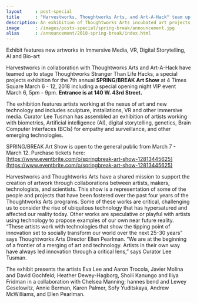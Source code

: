 ```yaml
---
layout     : post-special
title	   : "Harvestworks, Thoughtworks Arts, and Art-A-Hack™ team up for SPRING/BREAK Art Show exhibition “Thoughtworks Stranger Than Life Hacks”"
description: An exhibition of Thoughtworks Arts incubated art projects for Armory Week in 2018
image      : /images/posts-special/spring-break/announcement.jpg
alias      : /announcement/2018-spring-break/index.html
---
```

<p class="strapline">Exhibit features new artworks in Immersive Media, VR, Digital Storytelling, AI and Bio-art</p>

Harvestworks in collaboration with Thoughtworks Arts and Art-A-Hack have teamed up to stage Thoughtworks Stranger Than Life Hacks, a special projects exhibition for the 7th annual **SPRING/BREAK Art Show** at 4 Times Square March 6 - 12, 2018 including a special opening night VIP event March 6, 5pm - 9pm. **Entrance is at 140 W. 43rd Street.**

The exhibition features artists working at the nexus of art and new technology and includes sculpture, installations, VR and other immersive media. Curator Lee Tusman has assembled an exhibition of artists working with biometrics, Artificial intelligence (AI), digital storytelling, genetics, Brain Computer Interfaces (BCIs) for empathy and surveillance, and other emerging technologies.

SPRING/BREAK Art Show is open to the general public from March 7 - March 12. Purchase tickets here: [https://www.eventbrite.com/o/springbreak-art-show-12813445625](https://www.eventbrite.com/o/springbreak-art-show-12813445625)

Harvestworks and Thoughtworks Arts have a shared mission to support the creation of artwork through collaborations between artists, makers, technologists, and scientists. This show is a representation of some of the people and projects that have been fostered over the past four years of the Thoughtworks Arts programs. Some of these works are critical, challenging us to consider the rise of ubiquitous technology that has hypersatured and affected our reality today. Other works are speculative or playful with artists using technology to propose examples of our own near future reality. “These artists work with technologies that show the tipping point of innovation set to socially transform our world over the next 25-30 years” says Thoughtworks Arts Director Ellen Pearlman. “We are at the beginning of a frontier of a merging of art and technology. Artists in their own way have always led innovation through a critical lens,” says Curator Lee Tusman.

The exhibit presents the artists Eva Lee and Aaron Trocola, Javier Molina and David Gochfeld; Heather Dewey-Hagborg, Shoili Kanungo and Iliya Fridman in a collaboration with Chelsea Manning; hannes bend and Lewey Geselowitz, Annie Berman, Karen Palmer, Sofy Yuditskaya, Andrew McWilliams, and Ellen Pearlman.